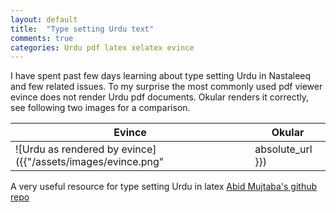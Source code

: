 ```yaml
---
layout: default
title:  "Type setting Urdu text"
comments: true
categories: Urdu pdf latex xelatex evince
---
```


I have spent past few days learning about type setting Urdu in Nastaleeq and few related issues. To my surprise the most commonly used pdf viewer evince does not render Urdu pdf documents. Okular renders it correctly, see following two images for a comparison.

| Evince | Okular|
|--------|-------|
|![Urdu as rendered by evince]({{"/assets/images/evince.png" | absolute_url }})|![Urdu as rendered by okular]({{"/assets/images/okular.png" | absolute_url }})|



A very useful resource for type setting Urdu in latex [Abid Mujtaba's github repo](https://github.com/abid-mujtaba/urdu-latex)
